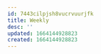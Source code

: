 ```yaml
---
id: 7443cilpjsh8vucrvuurjfk
title: Weekly
desc: ''
updated: 1664144928823
created: 1664144928823
---
```

